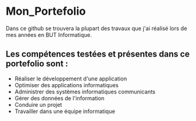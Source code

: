# Mon_Portefolio
Dans ce github se trouvera la plupart des travaux que j'ai réalisé lors de mes années en BUT Informatique.

## Les compétences testées et présentes dans ce portefolio sont :
  
  - Réaliser le développement d'une application
  - Optimiser des applications informatiques
  - Administrer des systèmes informatiques communicants
  - Gérer des données de l'information
  - Conduire un projet
  - Travailler dans une équipe informatique
